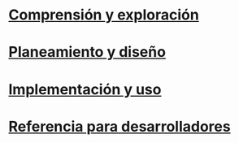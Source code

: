 # [Comprensión y exploración](/Understand/microsoft-identity-manager-2016.md)
# [Planeamiento y diseño](/PlanDesign/microsoft-identity-manager-2016-supported-platforms.md)
# [Implementación y uso](/DeployUse/microsoft-identity-manager-deploy.md)
# [Referencia para desarrolladores](/reference/microsoft-identity-manager-2016-developer-reference.md)


<!--HONumber=Mar16_HO1-->


